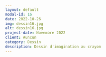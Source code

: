 ```yaml
---
layout: default
modal-id: 16
date: 2022-10-26
img: dessin16.jpg
alt: dessin16.jpg
project-date: Novembre 2022
client: Auncun
category: Dessin
description: Dessin d'imagination au crayon
---
```

